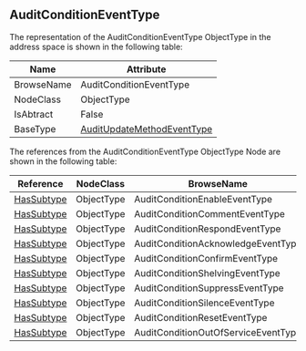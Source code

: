 <!-- objecttype -->
## AuditConditionEventType
The representation of the AuditConditionEventType ObjectType in the address space is shown in the following table:  

|Name|Attribute|
|---|---|
|BrowseName|AuditConditionEventType|
|NodeClass|ObjectType|
|IsAbtract|False|
|BaseType|[AuditUpdateMethodEventType](../../../Part5/ObjectTypes/AuditUpdateMethodEventType/readme.md)|

The references from the AuditConditionEventType ObjectType Node are shown in the following table:  

|Reference|NodeClass|BrowseName|DataType|TypeDefinition|ModellingRule|
|---|---|---|---|---|---|
|[HasSubtype](../../../Part3/ReferenceTypes/HasSubtype/readme.md)|ObjectType|AuditConditionEnableEventType||||
|[HasSubtype](../../../Part3/ReferenceTypes/HasSubtype/readme.md)|ObjectType|AuditConditionCommentEventType||||
|[HasSubtype](../../../Part3/ReferenceTypes/HasSubtype/readme.md)|ObjectType|AuditConditionRespondEventType||||
|[HasSubtype](../../../Part3/ReferenceTypes/HasSubtype/readme.md)|ObjectType|AuditConditionAcknowledgeEventType||||
|[HasSubtype](../../../Part3/ReferenceTypes/HasSubtype/readme.md)|ObjectType|AuditConditionConfirmEventType||||
|[HasSubtype](../../../Part3/ReferenceTypes/HasSubtype/readme.md)|ObjectType|AuditConditionShelvingEventType||||
|[HasSubtype](../../../Part3/ReferenceTypes/HasSubtype/readme.md)|ObjectType|AuditConditionSuppressEventType||||
|[HasSubtype](../../../Part3/ReferenceTypes/HasSubtype/readme.md)|ObjectType|AuditConditionSilenceEventType||||
|[HasSubtype](../../../Part3/ReferenceTypes/HasSubtype/readme.md)|ObjectType|AuditConditionResetEventType||||
|[HasSubtype](../../../Part3/ReferenceTypes/HasSubtype/readme.md)|ObjectType|AuditConditionOutOfServiceEventType||||

